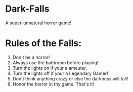# Dark-Falls
A super-unnatural horror game! 

# Rules of the Falls:
1. Don't be a horror!
2. Always use the bathroom before playing!
3. Turn the lights on if your a ameuter.
4. Turn the lights off if your a Legendary Gamer!
5. Don't think anything crazy or else the darkness will fall!
6. Honor the horror in thy game.
That's it!
